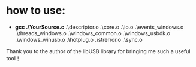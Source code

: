 # how to use:

- **gcc .\YourSource.c** .\descriptor.o .\core.o .\io.o .\events_windows.o .\threads_windows.o .\windows_common.o .\windows_usbdk.o .\windows_winusb.o .\hotplug.o .\strerror.o .\sync.o



Thank you to the author of the libUSB library for bringing me such a useful tool！
